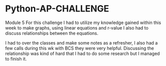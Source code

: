 # Python-AP-CHALLENGE
Module 5
For this challenge I had to utilize my knowledge gained within this week to make graphs, using linear equations and r-value I also had to discuss relationships between the equations.

I had to over the classes and make some notes as a refresher, I also had a few calls during this wk with BCS they were very helpful. Discussing the relationship was kind of hard that I had to do some research but I managed to finish it.
